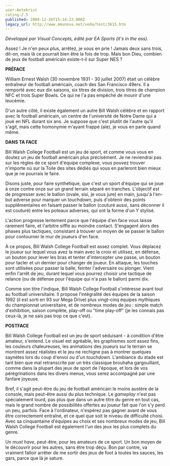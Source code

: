 ```yaml
---
user:Antekrist
rating:2.5
published: 2009-12-26T15:14:23.000Z
legacy_url: http://www.emunova.net/veda/test/3615.htm
---
```

_Développé par Visual Concepts, édité par EA Sports (it's in the ass)._  

  

Assez ! Je n'en peux plus, arrêtez, je vous en prie ! Jamais deux sans trois, dit-on, mais là ce pourrait bien être la fois de trop. Mais bon Dieu, combien de jeux de football américain existe-t-il sur Super NES ?  

  

**PRÉFACE**  

William Ernest Walsh (30 novembre 1931 - 30 juillet 2007) était un célèbre entraîneur de football américain, coach des San Francisco 49ers. Il a remporté avec eux dix saisons, six titres de division, trois titres de champion NFC et trois Super Bowls. Ce qui ne l'a pas empêché de mourir d'une leucémie.  

D'un autre côté, il existe également un autre Bill Walsh célèbre et en rapport avec le football américain, un centre de l'université de Notre Dame qui a joué en NFL durant six ans. Je suppose que c'est plutôt de l'autre qu'il s'agit, mais cette homonymie m'ayant frappé (aïe), je vous en parle quand même.  

  

**DANS TA FACE**  

Bill Walsh College Football est un jeu de sport, et comme vous vous en doutez un jeu de football américain plus précisément. Je ne reviendrai pas sur les règles de ce sport d'équipe complexe, vous pouvez trouver n'importe où sur la Toile des sites dédiés qui vous en parleront bien mieux que je ne pourrais le faire.  

Disons juste, pour faire synthétique, que c'est un sport d'équipe qui se joue à onze contre onze sur un grand terrain séparé en tranches. L'objectif est de progresser avec le ballon (ovale, sisi, je vous jure) en main, jusqu'à l'en-but adverse pour marquer un _touchdown_, puis d'obtenir des points supplémentaires en faisant passer le ballon (couturé aussi, sans déconner il est couturé) entre les poteaux adverses, qui ont la forme d'un Y stylisé.  

L'action progresse lentement parce que l'équipe d'en face vous laisse rarement faire, et l'arbitre siffle au moindre contact. S'engagent alors des phases plus tactiques, consistant à trouver un moyen de se passer le ballon pour contourner le mur de joueurs d'en face.  

À ce propos, Bill Walsh College Football est assez complet. Vous déplacez le joueur sur lequel vous avez la main avec la croix et utilisez, en défense, un bouton pour lever les bras et tenter d'intercepter une passe, un bouton pour tacler et un dernier pour changer de joueur. En attaque, les touches sont utilisées pour passer la balle, feinter l'adversaire ou plonger. Vient enfin l'arrêt de jeu, durant lequel vous pourrez choisir une tactique de relance (ou de défense pour l'équipe qui n'a pas le ballon) parmi dix.  

Comme son titre l'indique, Bill Walsh College Football s'intéresse avant tout au football universitaire. Il propose l'intégralité des équipes de la saison 1992 (il est sorti en 93 sur Mega Drive) plus vingt-cinq équipes mythiques du championnat universitaire, et de nombreux modes de jeu : simple match d'exhibition, saison complète, play-off ou "time play-off" (je les connais pas ceux-là, je ne sais pas trop ce que c'est).  

  

**POSTFACE**  

Bill Walsh College Football est un jeu de sport séduisant - à condition d'être amateur, s'entend. Le visuel est agréable, les graphismes sont assez fins, les couleurs chaleureuses, les animations des joueurs sur le terrain se montrent assez réalistes et le jeu ne rechigne pas à montrer quelques saynètes lors du coup d'envoi ou d'un _touchdown_. L'ambiance du stade est tant bien que mal retranscrite par un très classique brouhaha gargouillant, comme dans la plupart des jeux de sport de l'époque, et lors de vos pérégrinations dans les divers menus, vous serez accompagné par une fanfare joyeuse.  

Bref, il s'agit peut-être du jeu de football américain le moins austère de la console, mais peut-être aussi du plus technique. Le _gameplay_ n'est pas spécialement lourd, pas plus que dans un autre titre du genre en tout cas, mais le grand nombre de possibilités offertes au joueur fait que l'on s'y perd un peu, parfois. Face à l'ordinateur, n'espérez pas gagner avant de vous être correctement entraîné, et ce quel que soit le niveau de difficulté choisi. Avec sa cinquantaine d'équipes au choix et ses nombreux modes de jeu, Bill Walsh College Football est également l'un des jeux les plus complets du genre.  

Un _must have_, peut-être, pour les amateurs de ce sport. Un bon moyen de le découvrir pour les autres, sans être trop déçu. Bon par contre, va vraiment falloir arrêter de me sortir des jeux de foot à toutes les sauces, les gars, parce que là je sature.